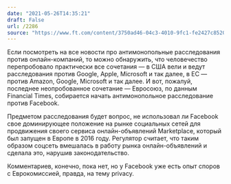 ```yaml
---
date: "2021-05-26T14:35:21"
draft: False
url: /2286
source: "https://www.ft.com/content/3750ad46-04c3-4010-9fc1-fe2427c8520c"
---
```


Если посмотреть на все новости про антимонопольные расследования против онлайн-компаний, то можно обнаружить, что человечество перепробовало практически все сочетания — в США вели и ведут расследования против Google, Apple, Microsoft и так далее, в ЕС — против Amazon, Google, Microsoft и так далее. И вот, пожалуй, последнее неопробованное сочетание — Евросоюз, по данным Financial Times, собирается начать антимонопольное расследование против Facebook. 

Предметом расследования будет вопрос, не использовал ли Facebook свое доминирующее положение на рынке социальных сетей для продвижения своего сервиса онлайн-объявлений Marketplace, который был запущен в Европе в 2016 году. Регулятор считает, что таким образом соцсеть вмешалась в работу рынка онлайн-объявлений и сделала это, нарушив законодательство.

Комментариев, конечно, пока нет, но у Facebook уже есть опыт споров с Еврокомиссией, правда, на тему privacy.
